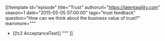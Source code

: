 [[!template id="episode"
title="Trust"
authorurl="https://latentagility.com"
season=1
date="2015-05-05 07:00:00"
tags="trust feedback"
question="How can we think about the business value of trust?"
learnmore="""
- [[!c2 AcceptanceTest]]
"""
]]
